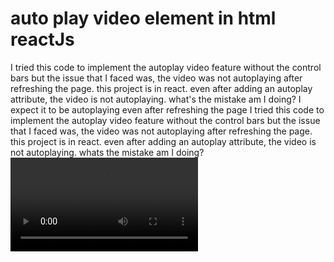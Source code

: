 
# auto play video element in html reactJs

I tried this code to implement the autoplay video feature without the control bars but the issue that I faced was, the video was not autoplaying after refreshing the page. this project is in react. even after adding an autoplay attribute, the video is not autoplaying. what's the mistake am I doing?
I expect it to be autoplaying even after refreshing the page
I tried this code to implement the autoplay video feature without the control bars but the issue that I faced was, the video was not autoplaying after refreshing the page. this project is in react. even after adding an autoplay attribute, the video is not autoplaying. whats the mistake am I doing?
<video  id="coinSaverIcon"  autoPlay playsInline>
<source src={coinsaverIcon} type="video/webm" />
</video>


        